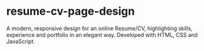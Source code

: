 # resume-cv-page-design
A modern, responsive design for an online Resume/CV, highlighting skills, experience and portfolio in an elegant way. Developed with HTML, CSS and JavaScript.
